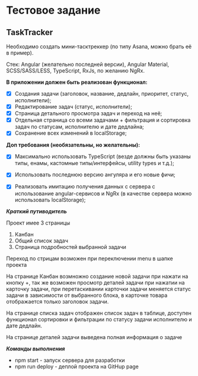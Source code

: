 # Тестовое задание

## TaskTracker ##

Необходимо создать мини-тасктреккер (по типу Asana, можно брать её в пример).

Стек: Angular (желательно последней версии), Angular Material, SCSS/SASS/LESS, TypeScript, RxJs, по желанию NgRx.

**В приложении должен быть реализован функционал:**

- [x] Создания задачи (заголовок, название, дедлайн, приоритет, статус, исполнители);
- [x] Редактирование задач (статус, исполнители);
- [x] Страница детального просмотра задач и переход на неё;
- [x] Отдельная страница со всеми задачами + фильтрация и сортировка задач по статусам, исполнителю и дате дедлайна;
- [x] Сохранение всех изменений в localStorage;

**Доп требования (необязательны, но желательны):**

- [x] Максимально использовать TypeScript (везде должны быть указаны типы, енамы, кастомные типы/интерфейсы, utility types и т.д.);
- [x] Использовать последнюю версию ангуляра и его новые фичи;
- [x] Реализовать имитацию получения данных с сервера с использование angular-сервисов и NgRx (в качестве сервера можно использовать localStorage);


***Краткий путиводитель***

Проект имее 3 страницы 
1. Канбан
2. Общий список задач
3. Страница подробностей выбранной задачи


Переход по стрицам возможен при переключении menu в шапке проекта

На странице Канбан возмножно создание новой задачи при нажати на кнопку +, так же возможен просмотр деталей задачи при нажатии на карточку задачи,
при перетаскивании карточки задачи меняется статус задачи в зависимости от выбранного блока, в карточке товара отображается только заголовок задачи.

На странице списка задач отображен список задач в таблице, доступен функционал сортировки и фильтрации по статусу задачи исполнителю и дате дедлайн.

На странице деталей задачи выведена полная информация о задаче

***Команды выполнения***

- npm start - запуск сервера для разработки
- npm run deploy - деплой проекта на GitHup page


